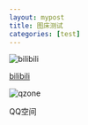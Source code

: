 ```yaml
---
layout: mypost
title: 图床测试
categories: [test]
---
```


![bilibili](https://i0.hdslb.com/bfs/album/b3f73d8c5a2a8c82ca953380929ab3d9115df7fd.jpg)

[bilibili](https://b23.tv/3LylCkN)

![qzone](http://phototj.photo.store.qq.com/psc?/V11KFiLz0KCfbh/ruAMsa53pVQWN7FLK88i5mRoJxdMV7anVWpyHLVq0ZUi4IPCay1ZSv**yVa3*dYDp6sUcZrXlJNh0bZHSzj2GBxwdv620GXQptLqe0K3vbc!/b&ek=1&kp=1&pt=0&bo=QAbjCUAG4wkRECc!&tl=1&su=0110259186&vuin=2338196179&tm=1641650400&t=5#sce=5-0-0&rf=v1_ht5_qz_3.4.0_001_idc_b-0-0)

QQ空间
